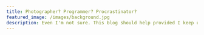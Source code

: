 ```yaml
---
title: Photographer? Programmer? Procrastinator?
featured_image: /images/background.jpg
description: Even I'm not sure. This blog should help provided I keep up with it.
---
```

